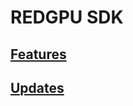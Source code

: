 # REDGPU SDK

## [Features](https://github.com/redgpu/redgpu/blob/master/Features.txt)

## [Updates](https://github.com/redgpu/redgpu/blob/master/Updates.txt)
